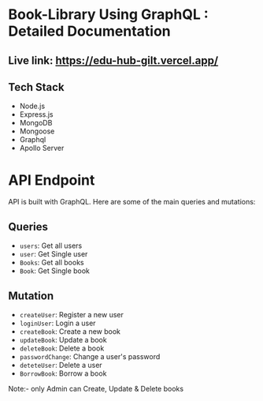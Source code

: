 # Book-Library Using GraphQL : Detailed Documentation

## Live link: https://edu-hub-gilt.vercel.app/

## Tech Stack
-   Node.js
-   Express.js
-   MongoDB  
-   Mongoose
-   Graphql
-   Apollo Server

# API Endpoint
 API is built with GraphQL. Here are some of the main queries and mutations:

## Queries
-   `users`: Get all users
-   `user`: Get Single user
-   `Books`: Get all books
-   `Book`: Get Single book

## Mutation
-   `createUser`: Register a new user
-   `loginUser`: Login a user
-   `createBook`: Create a new book
-   `updateBook`: Update a book
-   `deleteBook`: Delete a book
-   `passwordChange`: Change a user's password
-   `deteteUser`: Delete a user
-   `BorrowBook`: Borrow a book

Note:- only Admin can Create, Update & Delete books

